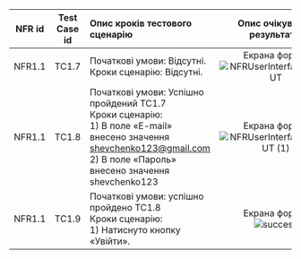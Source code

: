 |NFR id|Test Case id|Опис кроків тестового сценарію|Опис очікуваних результатів|
|:-:|:-:|:-|:-:|
|NFR1.1|TC1.7|Початкові умови: Відсутні. <br> Кроки сценарію: Відсутні.|Екрана форма: <br> ![NFRUserInterfaceOUTPUT](https://user-images.githubusercontent.com/79920734/201540260-df9eb9af-c521-4660-9a2b-27756f4dedff.jpg)
|NFR1.1|TC1.8|Початкові умови: Успішно пройдений TC1.7 <br> Кроки сценарію: <br> 1) В поле «E-mail» внесено значення shevchenko123@gmail.com <br> 2) В поле «Пароль» внесено значення shevchenko123<br>|Екрана форма: <br> ![NFRUserInterfaceOUTPUT (1)](https://user-images.githubusercontent.com/79920734/201540231-b3c43c2e-b326-4880-93d9-eece4f36a49b.jpg)
|NFR1.1|TC1.9|Початкові умови: успішно пройдено TC1.8 <br> Кроки сценарію: <br> 1) Натиснуто кнопку «Увійти».|Екрана форма: <br> ![success](https://user-images.githubusercontent.com/79920734/201540375-e056c3ca-bd96-4a10-b0a0-bdce850af3fa.jpg)

